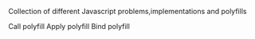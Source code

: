 Collection of different Javascript problems,implementations and polyfills

Call polyfill
Apply polyfill 
Bind polyfill 
